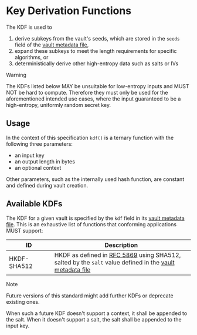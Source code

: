 # Key Derivation Functions

The KDF is used to
1. derive subkeys from the vault's seeds, which are stored in the `seeds` field of the [vault metadata file](../vault%20metadata/README.md),
2. expand these subkeys to meet the length requirements for specific algorithms, or
3. deterministically derive other high-entropy data such as salts or IVs

> [!WARNING]
> The KDFs listed below MAY be unsuitable for low-entropy inputs and MUST NOT be hard to compute. Therefore they must only be used for the aforementioned intended use cases, where the input guaranteed to be a high-entropy, uniformly random secret key.

## Usage

In the context of this specification `kdf()` is a ternary function with the following three parameters:
* an input key
* an output length in bytes
* an optional context

Other parameters, such as the internally used hash function, are constant and defined during vault creation.

## Available KDFs

The KDF for a given vault is specified by the `kdf` field in its [vault metadata file](../vault%20metadata/README.md). This is an exhaustive list of functions that conforming applications MUST support:

| ID          | Description                       |
|-------------|-----------------------------------|
| HKDF-SHA512 | HKDF as defined in [RFC 5869](https://datatracker.ietf.org/doc/html/rfc5869) using SHA512, <br/> salted by the `salt` value defined in the [vault metadata file](../vault%20metadata/README.md) |

> [!NOTE]
> Future versions of this standard might add further KDFs or deprecate existing ones.
> 
> When such a future KDF doesn't support a context, it shall be appended to the salt. When it doesn't support a salt, the salt shall be appended to the input key.